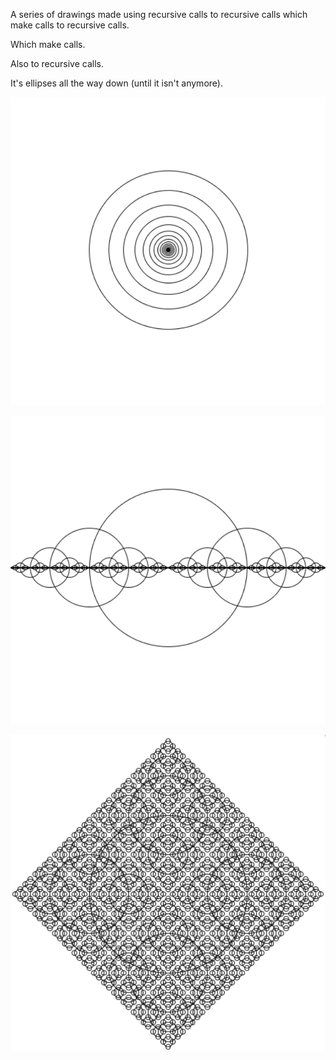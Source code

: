 A series of drawings made using recursive calls to recursive calls which make calls to recursive calls.

Which make calls.

Also to recursive calls.

It's ellipses all the way down (until it isn't anymore).

![Concentric Ellipses](concentricPattern.png)

![A Row of Ellipses](rowPattern.png)

![A Cross of Ellipses](crossPattern.png)